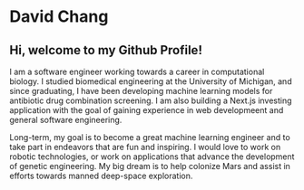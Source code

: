 # David Chang

## Hi, welcome to my Github Profile!

I am a software engineer working towards a career in computational biology. I studied biomedical engineering at the University of Michigan, and since graduating, I have been developing machine learning models for antibiotic drug combination screening. I am also building a Next.js investing application with the goal of gaining experience in web developmeent and general software engineering.

Long-term, my goal is to become a great machine learning engineer and to take part in endeavors that are fun and inspiring. I would love to work on robotic technologies, or work on applications that advance the development of genetic engineering. My big dream is to help colonize Mars and assist in efforts towards manned deep-space exploration.
